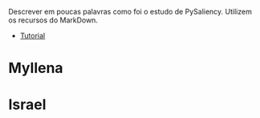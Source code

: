 Descrever em poucas palavras como foi o estudo de PySaliency. Utilizem os recursos do MarkDown.
- [Tutorial](https://www.markdowntutorial.com/)

# Myllena



# Israel
